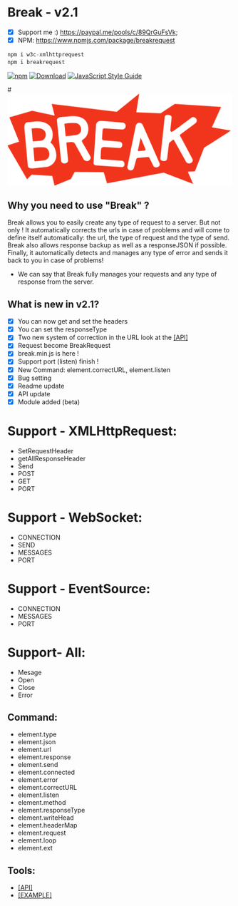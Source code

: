 # Break - v2.1

- [X] Support me :) https://paypal.me/pools/c/89QrGuFsVk;
- [x] NPM: https://www.npmjs.com/package/breakrequest

```js
npm i w3c-xmlhttprequest
npm i breakrequest
```

[![npm](https://img.shields.io/npm/v/anticore.svg?style=plastic)](https://github.com/YoannCHB/Break/tree/gh-pages/module)
[![Download](https://img.shields.io/chocolatey/dt/scriptcs.svg?style=plastic)](https://github.com/YoannCHB/Break/blob/gh-pages/break.js)
[![JavaScript Style Guide](https://img.shields.io/badge/code_style-standard-brightgreen.svg)](https://fr.wikipedia.org/wiki/JavaScript)

#<img alt="Break" title="Break" src="img/break.png"/>

## Why you need to use "Break" ?

Break allows you to easily create any type of request to a server. But not only ! It automatically corrects the urls in case of problems and will come to define itself automatically: the url, the type of request and the type of send. Break also allows response backup as well as a responseJSON if possible. Finally, it automatically detects and manages any type of error and sends it back to you in case of problems!
* We can say that Break fully manages your requests and any type of response from the server.

## What is new in v2.1?

- [x] You can now get and set the headers
- [x] You can set the responseType
- [x] Two new system of correction in the URL look at the [[API]](https://github.com/YoannCHB/Break/blob/master/doc/api.md)
- [x] Request become BreakRequest
- [x] break.min.js is here !
- [x] Support port (listen) finish !
- [x] New Command: element.correctURL, element.listen
- [x] Bug setting
- [x] Readme update
- [x] API update
- [X] Module added (beta)

# Support - XMLHttpRequest:
* SetRequestHeader
* getAllResponseHeader
* Send
* POST
* GET
* PORT

# Support - WebSocket:
* CONNECTION
* SEND
* MESSAGES
* PORT

# Support - EventSource:
* CONNECTION
* MESSAGES
* PORT

# Support- All:
* Mesage
* Open
* Close
* Error

Command:
---------------------------------------------------------------------
* element.type
* element.json
* element.url
* element.response
* element.send
* element.connected
* element.error
* element.correctURL
* element.listen
* element.method
* element.responseType
* element.writeHead
* element.headerMap
* element.request
* element.loop
* element.ext

## Tools:
* [[API]](https://github.com/YoannCHB/Break/blob/master/doc/api.md)
* [[EXAMPLE]](https://yoannchb.github.io/Break/)
